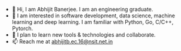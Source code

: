 - 👋 Hi, I am Abhijit Banerjee. I am an engineering graduate.
- 👀 I am interested in software development, data science, machine learning and deep learning. I am familiar with Python, Go, C/C++, Pytorch.
- 💞 I plan to learn new tools & technologies and collaborate. 
- 📫 Reach me at abhijitb.ec.16@nsit.net.in

<!---
abhijit01729/abhijit01729 is a ✨ special ✨ repository because its `README.md` (this file) appears on your GitHub profile.
You can click the Preview link to take a look at your changes.
--->
